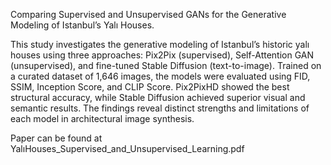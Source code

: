 Comparing Supervised and
Unsupervised GANs for the
Generative Modeling of Istanbul’s
Yalı Houses. 


This study investigates the generative
modeling of Istanbul’s historic yalı houses
using three approaches: Pix2Pix
(supervised), Self-Attention GAN
(unsupervised), and fine-tuned Stable
Diffusion (text-to-image). Trained on a
curated dataset of 1,646 images, the models
were evaluated using FID, SSIM, Inception
Score, and CLIP Score. Pix2PixHD showed
the best structural accuracy, while Stable
Diffusion achieved superior visual and
semantic results. The findings reveal distinct
strengths and limitations of each model in
architectural image synthesis.

Paper can be found at YalıHouses_Supervised_and_Unsupervised_Learning.pdf
